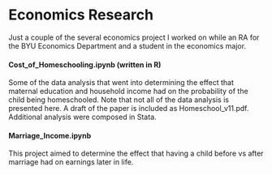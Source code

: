 # Economics Research

Just a couple of the several economics project I worked on while an RA for the BYU Economics Department and a student in the economics major.

#### Cost_of_Homeschooling.ipynb (written in R)

Some of the data analysis that went into determining the effect that maternal education and household income had on the probability of the child being homeschooled.
Note that not all of the data analysis is presented here. A draft of the paper is included as Homeschool_v11.pdf. Additional analysis were composed in Stata.

#### Marriage_Income.ipynb 

This project aimed to determine the effect that having a child before vs after marriage had on earnings later in life.
